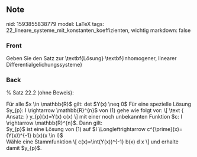 ## Note
nid: 1593855838779
model: LaTeX
tags: 22_lineare_systeme_mit_konstanten_koeffizienten, wichtig
markdown: false

### Front
Geben Sie den Satz zur \textbf{Lösung} \textbf{inhomogener, linearer Differentialgelichungssysteme}

### Back
% Satz 22.2 (ohne Beweis):
<div>
  Für alle $x \in \mathbb{R}$ gilt: det $Y(x) \neq 0$ Für eine
  spezielle Lösung $y_{p}: I \rightarrow \mathbb{R}^{n}$ von (1)
  gehe wie folgt vor: \[ \text { Ansatz: } y_{p}(x)=Y(x) c(x) \]
  mit einer noch unbekannten Funktion $c: I \rightarrow
  \mathbb{R}^{n}$. Dann gilt:
</div>
<div>
  $y_{p}$ ist eine Lösung von (1) auf $I \Longleftrightarrow
  c^{\prime}(x)=(Y(x))^{-1} b(x)(x \in I)$
</div>
<div>
  Wähle eine Stammfunktion \[ c(x)=\int(Y(x))^{-1} b(x) d x \] und
  erhalte damit $y_{p}$.
</div>
